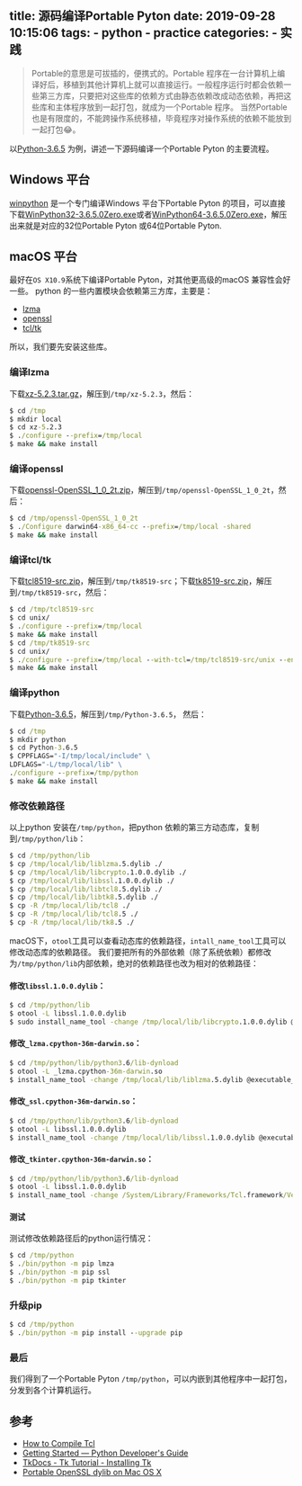 title: 源码编译Portable Pyton
date: 2019-09-28 10:15:06
tags: 
    - python
    - practice
categories:
    - 实践
---

> Portable的意思是可拔插的，便携式的。Portable 程序在一台计算机上编译好后，移植到其他计算机上就可以直接运行。一般程序运行时都会依赖一些第三方库，只要把对这些库的依赖方式由静态依赖改成动态依赖，再把这些库和主体程序放到一起打包，就成为一个Portable 程序。
> 当然Portable 也是有限度的，不能跨操作系统移植，毕竟程序对操作系统的依赖不能放到一起打包😂。

以[Python-3.6.5](https://www.python.org/downloads/release/python-365/) 为例，讲述一下源码编译一个Portable Pyton 的主要流程。

<!--more-->

## Windows 平台

[winpython](https://winpython.github.io/) 是一个专门编译Windows 平台下Portable Pyton 的项目，可以直接下载[WinPython32-3.6.5.0Zero.exe](https://github.com/winpython/winpython/releases/download/1.10.20180404/WinPython32-3.6.5.0Zero.exe)或者[WinPython64-3.6.5.0Zero.exe](https://github.com/winpython/winpython/releases/download/1.10.20180404/WinPython64-3.6.5.0Zero.exe)，解压出来就是对应的32位Portable Pyton 或64位Portable Pyton.

## macOS 平台

最好在`OS X10.9`系统下编译Portable Pyton，对其他更高级的macOS 兼容性会好一些。
python 的一些内置模块会依赖第三方库，主要是：

- [lzma](https://tukaani.org/xz/)
- [openssl](https://www.openssl.org/)
- [tcl/tk](https://www.tcl.tk/)

所以，我们要先安装这些库。

### 编译lzma

下载[xz-5.2.3.tar.gz](https://tukaani.org/xz/xz-5.2.3.tar.gz)，解压到`/tmp/xz-5.2.3`，然后：

```cmd
$ cd /tmp
$ mkdir local
$ cd xz-5.2.3
$ ./configure --prefix=/tmp/local
$ make && make install
```

### 编译openssl

下载[openssl-OpenSSL_1_0_2t.zip](https://github.com/openssl/openssl/archive/OpenSSL_1_0_2t.zip)，解压到`/tmp/openssl-OpenSSL_1_0_2t`，然后：

```cmd
$ cd /tmp/openssl-OpenSSL_1_0_2t
$ ./Configure darwin64-x86_64-cc --prefix=/tmp/local -shared
$ make && make install
```

### 编译tcl/tk
下载[tcl8519-src.zip](https://sourceforge.net/projects/tcl/files/Tcl/8.5.19/tcl8519-src.zip/download)，解压到`/tmp/tk8519-src`；下载[tk8519-src.zip](https://sourceforge.net/projects/tcl/files/Tcl/8.5.19/tk8519-src.zip/download)，解压到`/tmp/tk8519-src`，然后：

```cmd
$ cd /tmp/tcl8519-src
$ cd unix/
$ ./configure --prefix=/tmp/local
$ make && make install
$ cd /tmp/tk8519-src
$ cd unix/
$ ./configure --prefix=/tmp/local --with-tcl=/tmp/tcl8519-src/unix --enable-aqua
$ make && make install
```

### 编译python
下载[Python-3.6.5](https://www.python.org/ftp/python/3.6.5/Python-3.6.5.tgz)，解压到`/tmp/Python-3.6.5`， 然后：

```cmd
$ cd /tmp
$ mkdir python
$ cd Python-3.6.5
$ CPPFLAGS="-I/tmp/local/include" \
LDFLAGS="-L/tmp/local/lib" \
./configure --prefix=/tmp/python 
$ make && make install
```

### 修改依赖路径

以上python 安装在`/tmp/python`，把python 依赖的第三方动态库，复制到`/tmp/python/lib`：

```cmd
$ cd /tmp/python/lib
$ cp /tmp/local/lib/liblzma.5.dylib ./
$ cp /tmp/local/lib/libcrypto.1.0.0.dylib ./
$ cp /tmp/local/lib/libssl.1.0.0.dylib ./
$ cp /tmp/local/lib/libtcl8.5.dylib ./
$ cp /tmp/local/lib/libtk8.5.dylib ./
$ cp -R /tmp/local/lib/tcl8 ./
$ cp -R /tmp/local/lib/tcl8.5 ./
$ cp -R /tmp/local/lib/tk8.5 ./
```

macOS下，`otool`工具可以查看动态库的依赖路径，`intall_name_tool`工具可以修改动态库的依赖路径。
我们要把所有的外部依赖（除了系统依赖）都修改为`/tmp/python/lib`内部依赖，绝对的依赖路径也改为相对的依赖路径：

#### 修改`libssl.1.0.0.dylib`：

```cmd
$ cd /tmp/python/lib
$ otool -L libssl.1.0.0.dylib
$ sudo install_name_tool -change /tmp/local/lib/libcrypto.1.0.0.dylib @executable_path/../lib/libcrypto.1.0.0.dylib libssl.1.0.0.dylib
```

#### 修改`_lzma.cpython-36m-darwin.so`：

```cmd
$ cd /tmp/python/lib/python3.6/lib-dynload
$ otool -L _lzma.cpython-36m-darwin.so
$ install_name_tool -change /tmp/local/lib/liblzma.5.dylib @executable_path/../lib/liblzma.5.dylib _lzma.cpython-36m-darwin.so
```

#### 修改`_ssl.cpython-36m-darwin.so`：

```cmd
$ cd /tmp/python/lib/python3.6/lib-dynload
$ otool -L libssl.1.0.0.dylib
$ install_name_tool -change /tmp/local/lib/libssl.1.0.0.dylib @executable_path/../lib/libssl.1.0.0.dylib -change /tmp/local/lib/libcrypto.1.0.0.dylib @executable_path/../lib/libcrypto.1.0.0.dylib _ssl.cpython-36m-darwin.so
```

#### 修改`_tkinter.cpython-36m-darwin.so`：

```cmd
$ cd /tmp/python/lib/python3.6/lib-dynload
$ otool -L libssl.1.0.0.dylib
$ install_name_tool -change /System/Library/Frameworks/Tcl.framework/Versions/8.5/Tcl @executable_path/../lib/libtcl8.5.dylib -change /System/Library/Frameworks/Tk.framework/Versions/8.5/Tk @executable_path/../lib/libtk8.5.dylib _tkinter.cpython-36m-darwin.so
```

#### 测试

测试修改依赖路径后的python运行情况：

```cmd
$ cd /tmp/python
$ ./bin/python -m pip lmza
$ ./bin/python -m pip ssl
$ ./bin/python -m pip tkinter
```

### 升级pip 

```cmd
$ cd /tmp/python
$ ./bin/python -m pip install --upgrade pip
```

### 最后

我们得到了一个Portable Pyton `/tmp/python`，可以内嵌到其他程序中一起打包，分发到各个计算机运行。

## 参考

- [How to Compile Tcl](https://www.tcl.tk/doc/howto/compile.html)
- [Getting Started — Python Developer's Guide ](https://devguide.python.org/setup/)
- [TkDocs - Tk Tutorial - Installing Tk](https://tkdocs.com/tutorial/install.html)
- [Portable OpenSSL dylib on Mac OS X](https://bitbucket.org/snippets/Zifix/88ny/)
